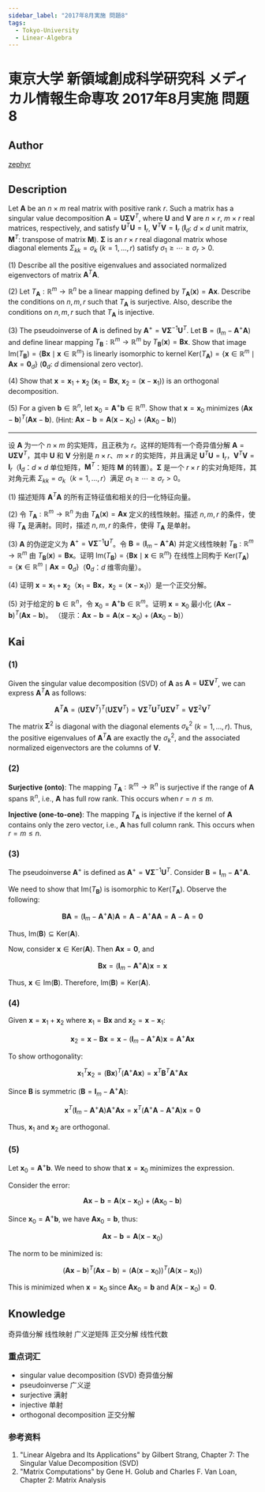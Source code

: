 ```yaml
---
sidebar_label: "2017年8月実施 問題8"
tags:
  - Tokyo-University
  - Linear-Algebra
---
```


# 東京大学 新領域創成科学研究科 メディカル情報生命専攻 2017年8月実施 問題8

## **Author**
[zephyr](https://inshi-notes.zephyr-zdz.space/)

## **Description**
Let $\mathbf{A}$ be an $n \times m$ real matrix with positive rank $r$. Such a matrix has a singular value decomposition $\mathbf{A} = \mathbf{U} \mathbf{\Sigma} \mathbf{V}^T$, where $\mathbf{U}$ and $\mathbf{V}$ are $n \times r$, $m \times r$ real matrices, respectively, and satisfy $\mathbf{U}^T \mathbf{U} = \mathbf{I}_r$, $\mathbf{V}^T \mathbf{V} = \mathbf{I}_r$ ($\mathbf{I}_d$: $d \times d$ unit matrix, $\mathbf{M}^T$: transpose of matrix $\mathbf{M}$). $\mathbf{\Sigma}$ is an $r \times r$ real diagonal matrix whose diagonal elements $\Sigma_{kk} = \sigma_k$ ($k = 1, \ldots, r$) satisfy $\sigma_1 \geq \cdots \geq \sigma_r > 0$.

(1) Describe all the positive eigenvalues and associated normalized eigenvectors of matrix $\mathbf{A}^T \mathbf{A}$.

(2) Let $T_{\mathbf{A}}: \mathbb{R}^m \to \mathbb{R}^n$ be a linear mapping defined by $T_{\mathbf{A}} (\mathbf{x}) = \mathbf{A} \mathbf{x}$. Describe the conditions on $n, m, r$ such that $T_{\mathbf{A}}$ is surjective. Also, describe the conditions on $n, m, r$ such that $T_{\mathbf{A}}$ is injective.

(3) The pseudoinverse of $\mathbf{A}$ is defined by $\mathbf{A}^+ = \mathbf{V} \mathbf{\Sigma}^{-1} \mathbf{U}^T$. Let $\mathbf{B} = (\mathbf{I}_m - \mathbf{A}^+ \mathbf{A})$ and define linear mapping $T_{\mathbf{B}}: \mathbb{R}^m \to \mathbb{R}^m$ by $T_{\mathbf{B}} (\mathbf{x}) = \mathbf{B} \mathbf{x}$. Show that image $\mathrm{Im}(T_{\mathbf{B}}) = \{\mathbf{B} \mathbf{x} \mid \mathbf{x} \in \mathbb{R}^m\}$ is linearly isomorphic to kernel $\mathrm{Ker}(T_{\mathbf{A}}) = \{\mathbf{x} \in \mathbb{R}^m \mid \mathbf{A} \mathbf{x} = \mathbf{0}_d\}$ ($\mathbf{0}_d$: $d$ dimensional zero vector).

(4) Show that $\mathbf{x} = \mathbf{x}_1 + \mathbf{x}_2$ ($\mathbf{x}_1 = \mathbf{B} \mathbf{x}$, $\mathbf{x}_2 = (\mathbf{x} - \mathbf{x}_1)$) is an orthogonal decomposition.

(5) For a given $\mathbf{b} \in \mathbb{R}^n$, let $\mathbf{x}_0 = \mathbf{A}^+ \mathbf{b} \in \mathbb{R}^m$. Show that $\mathbf{x} = \mathbf{x}_0$ minimizes $(\mathbf{A} \mathbf{x} - \mathbf{b})^T (\mathbf{A} \mathbf{x} - \mathbf{b})$.
   (Hint: $\mathbf{A} \mathbf{x} - \mathbf{b} = \mathbf{A} (\mathbf{x} - \mathbf{x}_0) + (\mathbf{A} \mathbf{x}_0 - \mathbf{b})$)

---

设 $\mathbf{A}$ 为一个 $n \times m$ 的实矩阵，且正秩为 $r$。这样的矩阵有一个奇异值分解 $\mathbf{A} = \mathbf{U} \mathbf{\Sigma} \mathbf{V}^T$，其中 $\mathbf{U}$ 和 $\mathbf{V}$ 分别是 $n \times r$、$m \times r$ 的实矩阵，并且满足 $\mathbf{U}^T \mathbf{U} = \mathbf{I}_r$，$\mathbf{V}^T \mathbf{V} = \mathbf{I}_r$（$\mathbf{I}_d$：$d \times d$ 单位矩阵，$\mathbf{M}^T$：矩阵 $\mathbf{M}$ 的转置）。$\mathbf{\Sigma}$ 是一个 $r \times r$ 的实对角矩阵，其对角元素 $\Sigma_{kk} = \sigma_k$（$k = 1, \ldots, r$）满足 $\sigma_1 \geq \cdots \geq \sigma_r > 0$。

(1) 描述矩阵 $\mathbf{A}^T \mathbf{A}$ 的所有正特征值和相关的归一化特征向量。

(2) 令 $T_{\mathbf{A}}: \mathbb{R}^m \to \mathbb{R}^n$ 为由 $T_{\mathbf{A}} (\mathbf{x}) = \mathbf{A} \mathbf{x}$ 定义的线性映射。描述 $n, m, r$ 的条件，使得 $T_{\mathbf{A}}$ 是满射。同时，描述 $n, m, r$ 的条件，使得 $T_{\mathbf{A}}$ 是单射。

(3) $\mathbf{A}$ 的伪逆定义为 $\mathbf{A}^+ = \mathbf{V} \mathbf{\Sigma}^{-1} \mathbf{U}^T$。令 $\mathbf{B} = (\mathbf{I}_m - \mathbf{A}^+ \mathbf{A})$ 并定义线性映射 $T_{\mathbf{B}}: \mathbb{R}^m \to \mathbb{R}^m$ 由 $T_{\mathbf{B}} (\mathbf{x}) = \mathbf{B} \mathbf{x}$。证明 $\mathrm{Im}(T_{\mathbf{B}}) = \{\mathbf{B} \mathbf{x} \mid \mathbf{x} \in \mathbb{R}^m\}$ 在线性上同构于 $\mathrm{Ker}(T_{\mathbf{A}}) = \{\mathbf{x} \in \mathbb{R}^m \mid \mathbf{A} \mathbf{x} = \mathbf{0}_d\}$（$\mathbf{0}_d$：$d$ 维零向量）。

(4) 证明 $\mathbf{x} = \mathbf{x}_1 + \mathbf{x}_2$（$\mathbf{x}_1 = \mathbf{B} \mathbf{x}$，$\mathbf{x}_2 = (\mathbf{x} - \mathbf{x}_1)$）是一个正交分解。

(5) 对于给定的 $\mathbf{b} \in \mathbb{R}^n$，令 $\mathbf{x}_0 = \mathbf{A}^+ \mathbf{b} \in \mathbb{R}^m$。证明 $\mathbf{x} = \mathbf{x}_0$ 最小化 $(\mathbf{A} \mathbf{x} - \mathbf{b})^T (\mathbf{A} \mathbf{x} - \mathbf{b})$。
   （提示：$\mathbf{A} \mathbf{x} - \mathbf{b} = \mathbf{A} (\mathbf{x} - \mathbf{x}_0) + (\mathbf{A} \mathbf{x}_0 - \mathbf{b})$）

## **Kai**
### (1)

Given the singular value decomposition (SVD) of $\mathbf{A}$ as $\mathbf{A} = \mathbf{U} \mathbf{\Sigma} \mathbf{V}^T$, we can express $\mathbf{A}^T \mathbf{A}$ as follows:

$$
\mathbf{A}^T \mathbf{A} = (\mathbf{U} \mathbf{\Sigma} \mathbf{V}^T)^T (\mathbf{U} \mathbf{\Sigma} \mathbf{V}^T) = \mathbf{V} \mathbf{\Sigma}^T \mathbf{U}^T \mathbf{U} \mathbf{\Sigma} \mathbf{V}^T = \mathbf{V} \mathbf{\Sigma}^2 \mathbf{V}^T
$$

The matrix $\mathbf{\Sigma}^2$ is diagonal with the diagonal elements $\sigma_k^2$ ($k = 1, \ldots, r$). Thus, the positive eigenvalues of $\mathbf{A}^T \mathbf{A}$ are exactly the $\sigma_k^2$, and the associated normalized eigenvectors are the columns of $\mathbf{V}$.

### (2)

**Surjective (onto)**:
The mapping $T_{\mathbf{A}}: \mathbb{R}^m \to \mathbb{R}^n$ is surjective if the range of $\mathbf{A}$ spans $\mathbb{R}^n$, i.e., $\mathbf{A}$ has full row rank. This occurs when $r = n \leq m$.

**Injective (one-to-one)**:
The mapping $T_{\mathbf{A}}$ is injective if the kernel of $\mathbf{A}$ contains only the zero vector, i.e., $\mathbf{A}$ has full column rank. This occurs when $r = m \leq n$.

### (3)

The pseudoinverse $\mathbf{A}^+$ is defined as $\mathbf{A}^+ = \mathbf{V} \mathbf{\Sigma}^{-1} \mathbf{U}^T$. Consider $\mathbf{B} = \mathbf{I}_m - \mathbf{A}^+ \mathbf{A}$.

We need to show that $\mathrm{Im}(T_{\mathbf{B}})$ is isomorphic to $\mathrm{Ker}(T_{\mathbf{A}})$. Observe the following:

$$
\mathbf{B} \mathbf{A} = (\mathbf{I}_m - \mathbf{A}^+ \mathbf{A}) \mathbf{A} = \mathbf{A} - \mathbf{A}^+ \mathbf{A} \mathbf{A} = \mathbf{A} - \mathbf{A} = \mathbf{0}
$$

Thus, $\mathrm{Im}(\mathbf{B}) \subseteq \mathrm{Ker}(\mathbf{A})$.

Now, consider $\mathbf{x} \in \mathrm{Ker}(\mathbf{A})$. Then $\mathbf{A} \mathbf{x} = \mathbf{0}$, and

$$
\mathbf{B} \mathbf{x} = (\mathbf{I}_m - \mathbf{A}^+ \mathbf{A}) \mathbf{x} = \mathbf{x}
$$

Thus, $\mathbf{x} \in \mathrm{Im}(\mathbf{B})$. Therefore, $\mathrm{Im}(\mathbf{B}) = \mathrm{Ker}(\mathbf{A})$.

### (4)

Given $\mathbf{x} = \mathbf{x}_1 + \mathbf{x}_2$ where $\mathbf{x}_1 = \mathbf{B} \mathbf{x}$ and $\mathbf{x}_2 = \mathbf{x} - \mathbf{x}_1$:

$$
\mathbf{x}_2 = \mathbf{x} - \mathbf{B} \mathbf{x} = \mathbf{x} - (\mathbf{I}_m - \mathbf{A}^+ \mathbf{A}) \mathbf{x} = \mathbf{A}^+ \mathbf{A} \mathbf{x}
$$

To show orthogonality:

$$
\mathbf{x}_1^T \mathbf{x}_2 = (\mathbf{B} \mathbf{x})^T (\mathbf{A}^+ \mathbf{A} \mathbf{x}) = \mathbf{x}^T \mathbf{B}^T \mathbf{A}^+ \mathbf{A} \mathbf{x}
$$

Since $\mathbf{B}$ is symmetric ($\mathbf{B} = \mathbf{I}_m - \mathbf{A}^+ \mathbf{A}$):

$$
\mathbf{x}^T (\mathbf{I}_m - \mathbf{A}^+ \mathbf{A}) \mathbf{A}^+ \mathbf{A} \mathbf{x} = \mathbf{x}^T (\mathbf{A}^+ \mathbf{A} - \mathbf{A}^+ \mathbf{A}) \mathbf{x} = \mathbf{0}
$$

Thus, $\mathbf{x}_1$ and $\mathbf{x}_2$ are orthogonal.

### (5)

Let $\mathbf{x}_0 = \mathbf{A}^+ \mathbf{b}$. We need to show that $\mathbf{x} = \mathbf{x}_0$ minimizes the expression.

Consider the error:

$$
\mathbf{A} \mathbf{x} - \mathbf{b} = \mathbf{A} (\mathbf{x} - \mathbf{x}_0) + (\mathbf{A} \mathbf{x}_0 - \mathbf{b})
$$

Since $\mathbf{x}_0 = \mathbf{A}^+ \mathbf{b}$, we have $\mathbf{A} \mathbf{x}_0 = \mathbf{b}$, thus:

$$
\mathbf{A} \mathbf{x} - \mathbf{b} = \mathbf{A} (\mathbf{x} - \mathbf{x}_0)
$$

The norm to be minimized is:

$$
(\mathbf{A} \mathbf{x} - \mathbf{b})^T (\mathbf{A} \mathbf{x} - \mathbf{b}) = (\mathbf{A} (\mathbf{x} - \mathbf{x}_0))^T (\mathbf{A} (\mathbf{x} - \mathbf{x}_0))
$$

This is minimized when $\mathbf{x} = \mathbf{x}_0$ since $\mathbf{A} \mathbf{x}_0 = \mathbf{b}$ and $\mathbf{A} (\mathbf{x} - \mathbf{x}_0) = \mathbf{0}$.

## **Knowledge**

奇异值分解 线性映射 广义逆矩阵 正交分解 线性代数 

### 重点词汇

- singular value decomposition (SVD) 奇异值分解
- pseudoinverse 广义逆
- surjective 满射
- injective 单射
- orthogonal decomposition 正交分解

### 参考资料

1. "Linear Algebra and Its Applications" by Gilbert Strang, Chapter 7: The Singular Value Decomposition (SVD)
2. "Matrix Computations" by Gene H. Golub and Charles F. Van Loan, Chapter 2: Matrix Analysis
